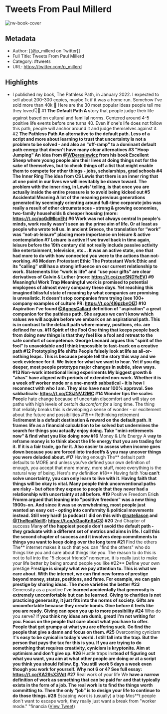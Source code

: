 # Tweets From Paul Millerd

![rw-book-cover](https://pbs.twimg.com/profile_images/1483260165004615681/6X3fq9jD.jpg)

## Metadata
- Author: [[@p_millerd on Twitter]]
- Full Title: Tweets From Paul Millerd
- Category: #tweets
- URL: https://twitter.com/p_millerd

## Highlights
- I published my book, The Pathless Path, in January 2022. I expected to sell about 200-300 copies, maybe 1k if it was a home run. Somehow I've sold more than 40k 🤯
  Here are the 30 most popular ideas people tell me they loved👇🧵
  #1 **The Default Path
  A s**tory that people judge their life against based on cultural and familial norms. Centered around 4-5 positive life events before one turns 40. Even if one's life does not follow this path, people will anchor around it and judge themselves against it.
  #2 **The Pathless Path
  An **alternative to the default path. Less of a script and more about learning to trust that uncertainty is not a problem to be solved - and also an "off-ramp" to a dominant default path energy that doesn't have many clear alternatives
  #3 **"Hoop Jumping"
  An **idea from <a href="https://twitter.com/WDeresiewicz">@WDeresiewicz</a> from his book Excellent Sheep where young people aim their lives at doing things not for the sake of themselves, but to check things off a list that might enable them to compete for other things - jobs, scholarships, grad schools
  #4 **The Inner Ring
  The** idea from CS Lewis that there is an inner ring that at one point in our lives we will inevitably be drawn toward. The problem with the inner ring, in Lewis' telling, is that once you are actually inside the entire pressure is to avoid being kicked out
  #5 **Accidental Meaning
  A l**ot of the meaning previous generations generated by seemingly orienting around full-time corporate jobs was really a result of other circumstances - strong & growing economies, two-family households & cheaper housing (more: https://t.co/poGdMIcvEh)
  #6 **Work was not always central
  In **people's minds, work really wasn't seen as the prime aim of life. Or at least as people who wrote tell us. In ancient Greece, the translation for “work” was “not-at-leisure” placing more importance on leisure & active contemplation
  #7 **Leisure is active
  If **we travel back in time again, leisure before the 19th century did not really include passive activity like entertainment, television, etc... It was an active state, one that had more to do with how connected you were to the actions than not-working.
  #8 **Modern Protestant Ethic
  The** Protestant Work Ethic and its "calling" still has a strong influence on our current relationship to work. Statements like "work is life" and "use your gifts" are clear derivatives of Calvin & Luther (more: https://t.co/zucSNDYeEV)
  #9 **Meaningful Work Trap
  Mea**ningful work is promised to potential employees of almost every company these days. Yet reaching this imagined blissful state of meaning by what companies are promising is unrealistic. It doesn't stop companies from trying (see 100+ company examples of culture PR: https://t.co/4I6pzbnOIZ)
  #10** Aspiration
  I'v**e found <a href="https://twitter.com/AgnesCallard">@AgnesCallard</a> definition of "aspiration" a great companion for the pathless path. She argues we can't know which values we will acquire before we embark on an aspirational path. This is in contrast to the default path where money, positions, etc. are defined for us.
  #11** Spirit of the Fool
  One** thing that keeps people back from doing new things is that they feel like a fool and retreat to the safe comfort of competence. George Leonard argues this "spirit of the fool" is unavoidable and I think impossible to fast-track on a creative path
  #12** Prototyping life shifts
  Peo**ple falsely look at life as all-or-nothing leaps. This is because people tell the story this way and we seek evidence for it. We listen for what we want to hear. Yet if you dig deeper, most people prototype major changes in subtle, slow ways.
  #13** Non-work intentional living experiments
  My **biggest growth & "ahas" have aligned with periods of extended non-work. Whether it is a week off worker mode or a one-month sabbatical - it is how I reconnect with who I am. They also have near 100% approval. See sabbaticals: https://t.co/CSiJNVJ2MC
  #14** Wonder tips the scales
  Peo**ple hate change because of uncertain discomfort and will stay on paths with high levels of cer*tain discomfort fo*r a long time. The thing that reliably breaks this is developing a sense of wonder - or excitement about the future and possibilities
  #15** Rethinking retirement
  Ret**irement is a default destination & reward on the default path. It frames life as a financial calculation to be solved but undermines the search for things you actually enjoy doing. Take "mini-retirements now" & find what you like doing now
  #16** Money & Life Energy
  A w**ay to reframe money is to think about the life energy that you are trading for it. If it is a fair trade, go for it. Also easier to assess when income goes down because you are forced into tradeoffs & you may uncover things you were deluded about.
  #17** Having enough
  The** default path defaults to MORE and unless you've defined your own definition of enough, you accept that more money, more stuff, more everything is the natural way of being. Here's my definition
  #18** Having faith
  Yo**u can't solve uncertainty, you can only learn to live with it. Having faith that things will be okay is vital. Many people think unconventional paths are risky - but often they expose to people that they never had a relationship with uncertainty at all before.
  #19** Positive Freedom
  Eri**ch Fromm argued that leaning into "positive freedom" was a new thing 1900s-on. And since it was so overwhelming, most people just wanted an easy out - opting into conformity & political movements instead. Still very hard! (a podcast I did on this with <a href="https://twitter.com/nateliason">@nateliason</a> and <a href="https://twitter.com/TheRealNeilS">@TheRealNeilS</a>: https://t.co/d3aoKn6sC3)
  #20** 2nd Chapter of success
  Man**y of the happiest people don't avoid the default path - they graduate with a different set of metrics and aims in life. I call this the second chapter of success and it involves deep commitments to things you want to keep doing over the long term
  #21** Find the others
  The** internet makes it such that you can "find the others" who do things like you and care about things like you. The reason to do this is not to fall into the "5 closest friends" nonsense, it is really just to make your life better by being around people you like
  #22** Define your own prestige
  Pre**stige is simply what we pay attention to. This is what we care about. With the internet, we can find new forms of prestige beyond money, status, positions, and fame. For example, we can gain prestige by sharing ideas. The more varieties the better
  #23** Generosity as a practice
  I'v**e learned accidentally that generosity is extremely uncomfortable but can be learned. Giving to charities is not practicing generosity, it just fits into the norms of society. Gifts are uncomfortable because they create bonds. Give before it feels like you are ready. Giving can open you up to more possibility
  #24** Who do you serve?
  If **you think my ideas are dumb, great! I'm not writing for you. Focus on the people that care about what you have to offer. People that get grumpy at what you are offering suck. Go find the people that give a damn and focus on them.
  #25** Overcoming cynicism
  It'**s easy to be cynical in today's world. I still fall into the trap. But the person that pays the tax for this is you. If you are trying to do something that requires creativity, cynicism is kryptonite. Aim at optimism and don't give up.
  #26** Hustle traps
  Ins**tead of figuring out what you want, you aim at what other people are doing or at a script you think you should follow.
  Eg. You still work 5 days a week even though you work for yourself. Why not 6 or 4?
  See full essay: https://t.co/KA29sX3Vdt
  #27** Real work of your life
  We **have a narrow definition of work as something that can be paid for and that typically exists in the form of a job. The real work is to find the things worth committing to. Then the only “job” is to design your life to continue to do those things.
  #28** Escaping work is (usually) a trap
  Mos**t people don't want to escape work, they really just want a break from "worker mode." "financia ([View Tweet](https://twitter.com/p_millerd/status/1722361883213066418))
